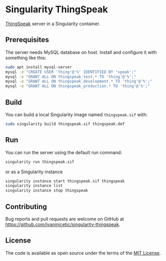 # Singularity ThingSpeak
[ThingSpeak] server in a Singularity container.

## Prerequisites

The server needs MySQL database on host. Install and configure it with something like this:
```sh
sudo apt install mysql-server
mysql -e "CREATE USER 'thing'@'%' IDENTIFIED BY 'speak';"
mysql -e "GRANT ALL ON thingspeak_test.* TO 'thing'@'%';"
mysql -e "GRANT ALL ON thingspeak_development.* TO 'thing'@'%';"
mysql -e "GRANT ALL ON thingspeak_production.* TO 'thing'@'%';"
``` 

## Build

You can build a local Singularity image named `thingspeak.sif` with:

```sh
sudo singularity build thingspeak.sif thingspeak.def
```

## Run

You can run the server using the default run command:

```sh
singularity run thingspeak.sif
```
or as a Singularity instance

```sh
singularity instance start thingspeak.sif thingspeak
singularity instance list
singularity instance stop thingspeak
```
## Contributing

Bug reports and pull requests are welcome on GitHub at
https://github.com/ivanmicetic/singularity-thingspeak.

## License

The code is available as open source under the terms of the [MIT License].

[ThingSpeak]: https://github.com/iobridge/thingspeak
[MIT License]: http://opensource.org/licenses/MIT
